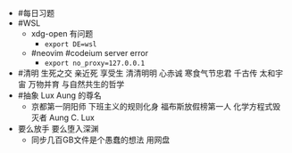 - #每日习题
- #WSL
	- xdg-open 有问题
		- ```export DE=wsl```
	- #neovim #codeium server error
		- ```export no_proxy=127.0.0.1```
- #清明 生死之交 亲近死 享受生 清清明明 心赤诚
          寒食气节忠君 千古传 太和宇宙 万物并育 与自然共生的哲学
- #抽象 Lux Aung 的尊名
	- 京都第一阴阳师
	  下班主义的规则化身
	  福布斯放假榜第一人
	  化学方程式毁灭者
	  Aung C. Lux
- 要么放手 要么堕入深渊
	- 同步几百GB文件是个愚蠢的想法 用网盘